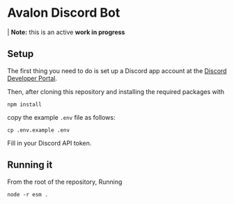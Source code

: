 # Avalon Discord Bot

| **Note:** this is an active **work in progress**

## Setup

The first thing you need to do is set up a Discord app account at the
[Discord Developer
Portal](https://discordapp.com/developers/applications/).

Then, after cloning this repository and installing the required packages
with

```
npm install
```

copy the example `.env` file as follows:

```
cp .env.example .env
```

Fill in your Discord API token.

## Running it

From the root of the repository, Running

```
node -r esm .
```
